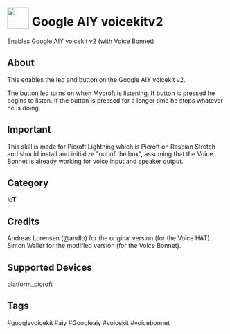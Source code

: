 # <img src='AIY_logo_blue.png' card_color='#022B4F' width='50' height='50' style='vertical-align:bottom'/> Google AIY voicekitv2
Enables Google AIY voicekit v2 (with Voice Bonnet)

## About
This enables the led and button on the Google AIY voicekit v2.

The button led turns on when Mycroft is listening. If button is pressed he begins to listen. If the button is pressed for a longer time he stops whatever he is doing.

## Important
This skill is made for Picroft Lightning which is Picroft on Rasbian Stretch and should install and initialize "out of the box", assuming that the Voice Bonnet is already working for voice input and speaker output.

## Category
**IoT**

## Credits
Andreas Lorensen (@andlo) for the original version (for the Voice HAT).
Simon Waller for the modified version (for the Voice Bonnet).

## Supported Devices
platform_picroft

## Tags
#googlevoicekit
#aiy
#Googleaiy
#voicekit
#voicebonnet

